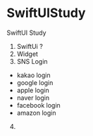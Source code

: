 # SwiftUIStudy
SwiftUI Study

1. SwiftUi ?
2. Widget
3. SNS Login
  - kakao login
  - google login
  - apple login
  - naver login
  - facebook login
  - amazon login
4. 
